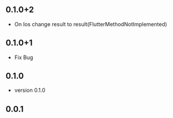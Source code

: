 ## 0.1.0+2
* On Ios change result to result(FlutterMethodNotImplemented)

## 0.1.0+1
* Fix Bug

## 0.1.0
* version 0.1.0

## 0.0.1

